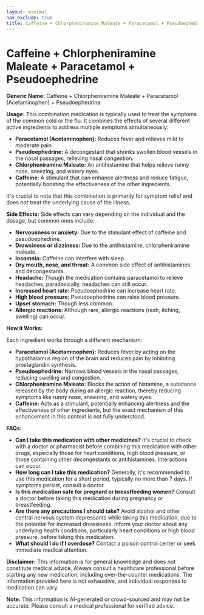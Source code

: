 ```yaml
---
layout: minimal
nav_exclude: true
title: Caffeine + Chlorpheniramine Maleate + Paracetamol + Pseudoephedrine
---
```


# Caffeine + Chlorpheniramine Maleate + Paracetamol + Pseudoephedrine

**Generic Name:** Caffeine + Chlorpheniramine Maleate + Paracetamol (Acetaminophen) + Pseudoephedrine

**Usage:** This combination medication is typically used to treat the symptoms of the common cold or the flu.  It combines the effects of several different active ingredients to address multiple symptoms simultaneously:

* **Paracetamol (Acetaminophen):** Reduces fever and relieves mild to moderate pain.
* **Pseudoephedrine:** A decongestant that shrinks swollen blood vessels in the nasal passages, relieving nasal congestion.
* **Chlorpheniramine Maleate:** An antihistamine that helps relieve runny nose, sneezing, and watery eyes.
* **Caffeine:** A stimulant that can enhance alertness and reduce fatigue, potentially boosting the effectiveness of the other ingredients.

It's crucial to note that this combination is primarily for symptom relief and does *not* treat the underlying cause of the illness.

**Side Effects:**  Side effects can vary depending on the individual and the dosage, but common ones include:

* **Nervousness or anxiety:** Due to the stimulant effect of caffeine and pseudoephedrine.
* **Drowsiness or dizziness:** Due to the antihistamine, chlorpheniramine maleate.
* **Insomnia:**  Caffeine can interfere with sleep.
* **Dry mouth, nose, and throat:** A common side effect of antihistamines and decongestants.
* **Headache:** Though the medication contains paracetamol to relieve headaches, paradoxically, headaches can still occur.
* **Increased heart rate:**  Pseudoephedrine can increase heart rate.
* **High blood pressure:**  Pseudoephedrine can raise blood pressure.
* **Upset stomach:** Though less common.
* **Allergic reactions:**  Although rare, allergic reactions (rash, itching, swelling) can occur.


**How it Works:**

Each ingredient works through a different mechanism:

* **Paracetamol (Acetaminophen):** Reduces fever by acting on the hypothalamus region of the brain and reduces pain by inhibiting prostaglandin synthesis.
* **Pseudoephedrine:**  Narrows blood vessels in the nasal passages, reducing swelling and congestion.
* **Chlorpheniramine Maleate:** Blocks the action of histamine, a substance released by the body during an allergic reaction, thereby reducing symptoms like runny nose, sneezing, and watery eyes.
* **Caffeine:** Acts as a stimulant, potentially enhancing alertness and the effectiveness of other ingredients, but the exact mechanism of this enhancement in this context is not fully understood.


**FAQs:**

* **Can I take this medication with other medicines?**  It's crucial to check with a doctor or pharmacist before combining this medication with other drugs, especially those for heart conditions, high blood pressure, or those containing other decongestants or antihistamines.  Interactions can occur.
* **How long can I take this medication?**  Generally, it's recommended to use this medication for a short period, typically no more than 7 days.  If symptoms persist, consult a doctor.
* **Is this medication safe for pregnant or breastfeeding women?**  Consult a doctor before taking this medication during pregnancy or breastfeeding.
* **Are there any precautions I should take?** Avoid alcohol and other central nervous system depressants while taking this medication, due to the potential for increased drowsiness.  Inform your doctor about any underlying health conditions, particularly heart conditions or high blood pressure, before taking this medication.
* **What should I do if I overdose?**  Contact a poison control center or seek immediate medical attention.


**Disclaimer:** This information is for general knowledge and does not constitute medical advice. Always consult a healthcare professional before starting any new medication, including over-the-counter medications.  The information provided here is not exhaustive, and individual responses to medication can vary.


**Note:** This information is AI-generated or crowd-sourced and may not be accurate. Please consult a medical professional for verified advice.